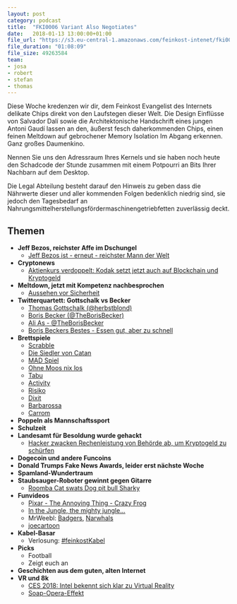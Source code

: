 ```yaml
---
layout: post
category: podcast
title:  "FKI0006 Variant Also Negotiates"
date:   2018-01-13 13:00:00+01:00
file_url: "https://s3.eu-central-1.amazonaws.com/feinkost-intenet/fki0006.mp3"
file_duration: "01:08:09"
file_size: 49263584
team:
- josa
- robert
- stefan
- thomas
---
```


Diese Woche kredenzen wir dir, dem Feinkost Evangelist des Internets delikate Chips direkt von den Laufstegen dieser Welt. Die Design Einflüsse von Salvador Dalí sowie die Architektonische Handschrift eines jungen Antoni Gaudí lassen an den, äußerst fesch daherkommenden Chips, einen feinen Meltdown auf gebrochener Memory Isolation Im Abgang erkennen. Ganz großes Daumenkino.

Nennen Sie uns den Adressraum Ihres Kernels und sie haben noch heute den Schadcode der Stunde zusammen mit einem Potpourri an Bits Ihrer Nachbarn auf dem Desktop.

Die Legal Abteilung besteht darauf den Hinweis zu geben dass die Nährwerte dieser und aller kommenden Folgen bedenklich niedrig sind, sie jedoch den Tagesbedarf an Nahrungsmittelherstellungsfördermaschinengetriebfetten zuverlässig deckt.

## Themen

- **Jeff Bezos, reichster Affe im Dschungel**
  - [Jeff Bezos ist - erneut - reichster Mann der Welt](http://www.manager-magazin.de/koepfe/jeff-bezos-ist-erneut-reichster-mann-der-welt-a-1176117.html)
- **Cryptonews**
  - [Aktienkurs verdoppelt: Kodak setzt jetzt auch auf Blockchain und Kryptogeld ](https://m.heise.de/newsticker/meldung/Aktienkurs-verdoppelt-Kodak-setzt-jetzt-auch-auf-Blockchain-und-Kryptogeld-3938074.html)
- **Meltdown, jetzt mit Kompetenz nachbesprochen**
  - [Aussehen vor Sicherheit](https://twitter.com/SKoch91/status/949211083037962241)
- **Twitterquartett: Gottschalk vs Becker**
  - [Thomas Gottschalk (@herbstblond)](https://twitter.com/herbstblond)
  - [Boris Becker (@TheBorisBecker)](https://twitter.com/herbstblond)
  - [Ali As - @TheBorisBecker](https://www.youtube.com/watch?v=OEnrC1asK14)
  - [Boris Beckers Bestes - Essen gut, aber zu schnell](http://www.faz.net/aktuell/gesellschaft/menschen/bb-hat-heute-zahnschmerzen-autsch-12185114.html)
- **Brettspiele**
  - [Scrabble](https://de.wikipedia.org/wiki/Scrabble)
  - [Die Siedler von Catan](https://www.catan.de/spiel/die-siedler-von-catan)
  - [MAD Spiel](https://de.wikipedia.org/wiki/MAD-Spiel)
  - [Ohne Moos nix los](http://spielfritte.de/retro-reihe-ohne-moos-nix-los/)
  - [Tabu](https://de.wikipedia.org/wiki/Tabu_(Spiel))
  - [Activity](https://de.wikipedia.org/wiki/Activity)
  - [Risiko](https://de.wikipedia.org/wiki/Risiko_(Spiel))
  - [Dixit](https://de.wikipedia.org/wiki/Dixit_(Spiel))
  - [Barbarossa](https://de.wikipedia.org/wiki/Barbarossa_und_die_R%C3%A4tselmeister)
  - [Carrom](https://de.wikipedia.org/wiki/Carrom)
- **Poppeln als Mannschaftssport**
- **Schulzeit**
- **Landesamt für Besoldung wurde gehackt**
  - [Hacker zwacken Rechenleistung von Behörde ab, um Kryptogeld zu schürfen ](https://www.heise.de/newsticker/meldung/Hacker-zwacken-Rechenleistung-von-Behoerde-ab-um-Kryptogeld-zu-schuerfen-3938113.html)
- **Dogecoin und andere Funcoins**
- **Donald Trumps Fake News Awards, leider erst nächste Woche**
- **Spamland-Wundertraum**
- **Staubsauger-Roboter gewinnt gegen Gitarre**
  - [Roomba Cat swats Dog pit bull Sharky](https://www.youtube.com/watch?v=vf9wHkkNGUU)
- **Funvideos**
  - [Pixar - The Annoying Thing - Crazy Frog](https://www.youtube.com/watch?v=HHpKZokeQnE)
  - [In the Jungle, the mighty jungle...](https://www.youtube.com/watch?v=QvsQ9hYKq7c)
  - MrWeebl: [Badgers](https://www.youtube.com/watch?v=EIyixC9NsLI), [Narwhals](https://www.youtube.com/watch?v=ykwqXuMPsoc)
  - [joecartoon](http://joecartoon.com/)
- **Kabel-Basar**
  - Verlosung: [#feinkostKabel](https://twitter.com/hashtag/feinkostkabel)
- **Picks**
  - Football
  - Zeigt euch an
- **Geschichten aus dem guten, alten Internet**
- **VR und 8k**
  - [CES 2018: Intel bekennt sich klar zu Virtual Reality](https://vr-world.com/ces-2018-intel-virtual-reality/)
  - [Soap-Opera-Effekt](https://de.wikipedia.org/wiki/Soap-Opera-Effekt)

